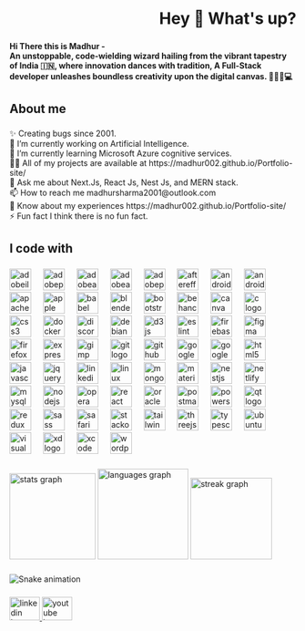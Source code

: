 <h1 align="right">Hey 👋 What's up?</h1>

###

<h4 align="left">Hi There this is Madhur -<br>An unstoppable, code-wielding wizard hailing from the vibrant tapestry of India 🇮🇳,  where innovation dances with tradition, A Full-Stack developer unleashes boundless creativity upon the digital canvas. 🧑🏻‍💻💻</h4>

###

<h2 align="left">About me</h2>

###

<p align="left">✨ Creating bugs since 2001.<br>🔭 I’m currently working on Artificial Intelligence.<br>🌱 I’m currently learning Microsoft Azure cognitive services.<br>👨‍💻 All of my projects are available at https://madhur002.github.io/Portfolio-site/<br>💬 Ask me about Next.Js, React Js, Nest Js, and MERN stack.<br>📫 How to reach me madhursharma2001@outlook.com<br>📄 Know about my experiences https://madhur002.github.io/Portfolio-site/<br>⚡ Fun fact I think there is no fun fact.</p>

###

<h2 align="left">I code with</h2>

###

<div align="left">
  <img src="https://cdn.simpleicons.org/adobeillustrator/FF9A00" height="38" alt="adobeillustrator logo"  />
  <img width="13" />
  <img src="https://cdn.simpleicons.org/adobephotoshop/31A8FF" height="38" alt="adobephotoshop logo"  />
  <img width="13" />
  <img src="https://cdn.simpleicons.org/adobeaftereffects/9999FF" height="38" alt="adobeaftereffects logo"  />
  <img width="13" />
  <img src="https://cdn.simpleicons.org/adobeaudition/9999FF" height="38" alt="adobeaudition logo"  />
  <img width="13" />
  <img src="https://cdn.simpleicons.org/adobepremierepro/9999FF" height="38" alt="adobepremierepro logo"  />
  <img width="13" />
  <img src="https://cdn.simpleicons.org/adobeaftereffects/9999FF" height="38" alt="aftereffects logo"  />
  <img width="13" />
  <img src="https://cdn.simpleicons.org/android/3DDC84" height="38" alt="android logo"  />
  <img width="13" />
  <img src="https://cdn.simpleicons.org/androidstudio/3DDC84" height="38" alt="androidstudio logo"  />
  <img width="13" />
  <img src="https://cdn.simpleicons.org/apache/D22128" height="38" alt="apache logo"  />
  <img width="13" />
  <img src="https://cdn.simpleicons.org/apple/000000" height="38" alt="apple logo"  />
  <img width="13" />
  <img src="https://cdn.simpleicons.org/babel/F9DC3E" height="38" alt="babel logo"  />
  <img width="13" />
  <img src="https://cdn.simpleicons.org/blender/F5792A" height="38" alt="blender logo"  />
  <img width="13" />
  <img src="https://cdn.simpleicons.org/bootstrap/7952B3" height="38" alt="bootstrap logo"  />
  <img width="13" />
  <img src="https://cdn.simpleicons.org/behance/1769FF" height="38" alt="behance logo"  />
  <img width="13" />
  <img src="https://cdn.simpleicons.org/canva/00C4CC" height="38" alt="canva logo"  />
  <img width="13" />
  <img src="https://cdn.simpleicons.org/c/A8B9CC" height="38" alt="c logo"  />
  <img width="13" />
  <img src="https://cdn.simpleicons.org/css3/1572B6" height="38" alt="css3 logo"  />
  <img width="13" />
  <img src="https://cdn.simpleicons.org/docker/2496ED" height="38" alt="docker logo"  />
  <img width="13" />
  <img src="https://cdn.simpleicons.org/discord/5865F2" height="38" alt="discord logo"  />
  <img width="13" />
  <img src="https://cdn.simpleicons.org/debian/A81D33" height="38" alt="debian logo"  />
  <img width="13" />
  <img src="https://cdn.simpleicons.org/d3dotjs/F9A03C" height="38" alt="d3js logo"  />
  <img width="13" />
  <img src="https://cdn.simpleicons.org/eslint/4B32C3" height="38" alt="eslint logo"  />
  <img width="13" />
  <img src="https://cdn.simpleicons.org/firebase/FFCA28" height="38" alt="firebase logo"  />
  <img width="13" />
  <img src="https://cdn.simpleicons.org/figma/F24E1E" height="38" alt="figma logo"  />
  <img width="13" />
  <img src="https://cdn.simpleicons.org/firefox/FF7139" height="38" alt="firefox logo"  />
  <img width="13" />
  <img src="https://cdn.simpleicons.org/express/000000" height="38" alt="express logo"  />
  <img width="13" />
  <img src="https://cdn.simpleicons.org/gimp/5C5543" height="38" alt="gimp logo"  />
  <img width="13" />
  <img src="https://cdn.simpleicons.org/git/F05032" height="38" alt="git logo"  />
  <img width="13" />
  <img src="https://cdn.simpleicons.org/github/181717" height="38" alt="github logo"  />
  <img width="13" />
  <img src="https://cdn.simpleicons.org/google/4285F4" height="38" alt="google logo"  />
  <img width="13" />
  <img src="https://cdn.simpleicons.org/googlecloud/4285F4" height="38" alt="googlecloud logo"  />
  <img width="13" />
  <img src="https://cdn.simpleicons.org/html5/E34F26" height="38" alt="html5 logo"  />
  <img width="13" />
  <img src="https://cdn.simpleicons.org/javascript/F7DF1E" height="38" alt="javascript logo"  />
  <img width="13" />
  <img src="https://cdn.simpleicons.org/jquery/0769AD" height="38" alt="jquery logo"  />
  <img width="13" />
  <img src="https://cdn.simpleicons.org/linkedin/0A66C2" height="38" alt="linkedin logo"  />
  <img width="13" />
  <img src="https://cdn.simpleicons.org/linux/FCC624" height="38" alt="linux logo"  />
  <img width="13" />
  <img src="https://cdn.simpleicons.org/mongodb/47A248" height="38" alt="mongodb logo"  />
  <img width="13" />
  <img src="https://cdn.simpleicons.org/mui/007FFF" height="38" alt="materialui logo"  />
  <img width="13" />
  <img src="https://cdn.simpleicons.org/nestjs/E0234E" height="38" alt="nestjs logo"  />
  <img width="13" />
  <img src="https://cdn.simpleicons.org/netlify/00C7B7" height="38" alt="netlify logo"  />
  <img width="13" />
  <img src="https://cdn.simpleicons.org/mysql/4479A1" height="38" alt="mysql logo"  />
  <img width="13" />
  <img src="https://cdn.simpleicons.org/nodedotjs/339933" height="38" alt="nodejs logo"  />
  <img width="13" />
  <img src="https://cdn.simpleicons.org/opera/FF1B2D" height="38" alt="opera logo"  />
  <img width="13" />
  <img src="https://cdn.simpleicons.org/react/61DAFB" height="38" alt="react logo"  />
  <img width="13" />
  <img src="https://cdn.simpleicons.org/oracle/F80000" height="38" alt="oracle logo"  />
  <img width="13" />
  <img src="https://cdn.simpleicons.org/postman/FF6C37" height="38" alt="postman logo"  />
  <img width="13" />
  <img src="https://cdn.simpleicons.org/powershell/5391FE" height="38" alt="powershell logo"  />
  <img width="13" />
  <img src="https://cdn.simpleicons.org/qt/41CD52" height="38" alt="qt logo"  />
  <img width="13" />
  <img src="https://cdn.simpleicons.org/redux/764ABC" height="38" alt="redux logo"  />
  <img width="13" />
  <img src="https://cdn.simpleicons.org/sass/CC6699" height="38" alt="sass logo"  />
  <img width="13" />
  <img src="https://cdn.simpleicons.org/safari/000000" height="38" alt="safari logo"  />
  <img width="13" />
  <img src="https://cdn.simpleicons.org/stackoverflow/F58025" height="38" alt="stackoverflow logo"  />
  <img width="13" />
  <img src="https://cdn.simpleicons.org/tailwindcss/06B6D4" height="38" alt="tailwindcss logo"  />
  <img width="13" />
  <img src="https://cdn.simpleicons.org/threedotjs/000000" height="38" alt="threejs logo"  />
  <img width="13" />
  <img src="https://cdn.simpleicons.org/typescript/3178C6" height="38" alt="typescript logo"  />
  <img width="13" />
  <img src="https://cdn.simpleicons.org/ubuntu/E95420" height="38" alt="ubuntu logo"  />
  <img width="13" />
  <img src="https://cdn.simpleicons.org/visualstudio/5C2D91" height="38" alt="visualstudio logo"  />
  <img width="13" />
  <img src="https://cdn.simpleicons.org/adobexd/FF61F6" height="38" alt="xd logo"  />
  <img width="13" />
  <img src="https://cdn.simpleicons.org/xcode/147EFB" height="38" alt="xcode logo"  />
  <img width="13" />
  <img src="https://cdn.simpleicons.org/wordpress/21759B" height="38" alt="wordpress logo"  />
</div>

###

<div align="left">
  <img src="https://github-readme-stats.vercel.app/api?username=Madhur002&hide_title=false&hide_rank=false&show_icons=true&include_all_commits=true&count_private=true&disable_animations=false&theme=great-gatsby&locale=en&hide_border=true&order=1" height="151" alt="stats graph"  />
  <img src="https://github-readme-stats.vercel.app/api/top-langs?username=Madhur002&locale=en&hide_title=false&layout=compact&card_width=320&langs_count=5&theme=great-gatsby&hide_border=true&order=2" height="159" alt="languages graph"  />
  <img src="https://streak-stats.demolab.com?user=Madhur002&locale=en&mode=daily&theme=great-gatsby&hide_border=true&border_radius=9&order=3" height="143" alt="streak graph"  />
</div>

###

<img src="https://raw.githubusercontent.com/Madhur002/Madhur002/output/snake.svg" alt="Snake animation" />

###

<div align="left">
  <a href="https://linkedin.com/in/madhur-s-bbb7b5200" target="_blank">
    <img src="https://raw.githubusercontent.com/maurodesouza/profile-readme-generator/master/src/assets/icons/social/linkedin/default.svg" width="53" height="41" alt="linkedin logo"  />
  </a>
  <img src="https://raw.githubusercontent.com/maurodesouza/profile-readme-generator/master/src/assets/icons/social/youtube/default.svg" width="53" height="41" alt="youtube logo"  />
</div>

###
